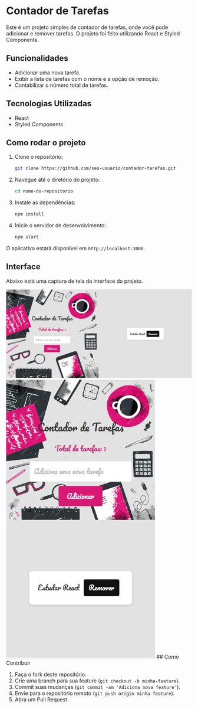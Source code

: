 # Contador de Tarefas

Este é um projeto simples de contador de tarefas, onde você pode adicionar e remover tarefas. O projeto foi feito utilizando React e Styled Components.

## Funcionalidades

- Adicionar uma nova tarefa.
- Exibir a lista de tarefas com o nome e a opção de remoção.
- Contabilizar o número total de tarefas.

## Tecnologias Utilizadas

- React
- Styled Components

## Como rodar o projeto

1. Clone o repositório:
    ```bash
    git clone https://github.com/seu-usuario/contador-tarefas.git
    ```

2. Navegue até o diretório do projeto:
    ```bash
    cd nome-do-repositorio
    ```

3. Instale as dependências:
    ```bash
    npm install
    ```

4. Inicie o servidor de desenvolvimento:
    ```bash
    npm start
    ```

O aplicativo estará disponível em `http://localhost:3000`.

## Interface

Abaixo está uma captura de tela da interface do projeto.

<img src='./src/assets/interface.png'/>
 <img src='./src/assets/interfacephone.png'/>
## Como Contribuir

1. Faça o fork deste repositório.
2. Crie uma branch para sua feature (`git checkout -b minha-feature`).
3. Commit suas mudanças (`git commit -am 'Adiciona nova feature'`).
4. Envie para o repositório remoto (`git push origin minha-feature`).
5. Abra um Pull Request.


